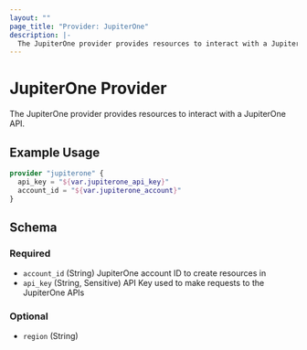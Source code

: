 ```yaml
---
layout: ""
page_title: "Provider: JupiterOne"
description: |-
  The JupiterOne provider provides resources to interact with a JupiterOne API.
---
```


# JupiterOne Provider

The JupiterOne provider provides resources to interact with a JupiterOne API.

## Example Usage

```terraform
provider "jupiterone" {
  api_key = "${var.jupiterone_api_key}"
  account_id = "${var.jupiterone_account}"
}
```

<!-- schema generated by tfplugindocs -->
## Schema

### Required

- `account_id` (String) JupiterOne account ID to create resources in
- `api_key` (String, Sensitive) API Key used to make requests to the JupiterOne APIs

### Optional

- `region` (String)